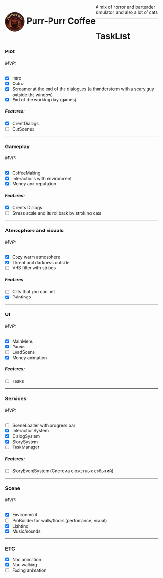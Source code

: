 <h1 style="float:left;"><img src="Assets/PurrPurrCoffee/Content/Sprites/GameLogoDark.png" width=64 height=64 style="vertical-align: middle;"> Purr-Purr Coffee</h1>

A mix of horror and bartender simulator, and also a lot of cats

---
# TaskList

### Plot
###### MVP:
- [x] Intro
- [x] Outro
- [x] Screamer at the end of the dialogues (a thunderstorm with a scary guy outside the window)
- [x] End of the working day (games)
##### Features:
- [x] ClientDialogs
- [ ] CutScenes

---
### Gameplay
###### MVP:
- [x] CoffeeMaking
- [x] Interactions with environment
- [x] Money and reputation
##### Features:
- [x] Clients Dialogs
- [ ] Stress scale and its rollback by stroking cats

---
### Atmosphere and visuals
###### MVP:
- [x] Cozy warm atmosphere
- [x] Threat and darkness outside
- [ ] VHS filter with stripes
##### Features
- [ ] Сats that you can pet
- [x] Paintings

---
### UI
###### MVP:
- [x] MainMenu
- [x] Pause
- [ ] LoadScene
- [x] Money animation
##### Features:
- [ ] Tasks

---
### Services
###### MVP:
- [ ] SceneLoader with progress bar
- [x] InteractionSystem
- [x] DialogSystem
- [x] StorySystem
- [ ] TaskManager
##### Features:
- [ ] StoryEventSystem (Система сюжетных событий)

---
### Scene
###### MVP:
- [x] Environment
- [ ] ProBuilder for walls/floors (perfomance, visual)
- [x] Lighting
- [x] Music/sounds

---
### ETC
- [x] Npc animation
- [x] Npc walking
- [ ] Facing animation
